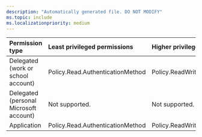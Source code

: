 ```yaml
---
description: "Automatically generated file. DO NOT MODIFY"
ms.topic: include
ms.localizationpriority: medium
---
```


|Permission type|Least privileged permissions|Higher privileged permissions|
|:---|:---|:---|
|Delegated (work or school account)|Policy.Read.AuthenticationMethod|Policy.ReadWrite.AuthenticationMethod|
|Delegated (personal Microsoft account)|Not supported.|Not supported.|
|Application|Policy.Read.AuthenticationMethod|Policy.ReadWrite.AuthenticationMethod|

